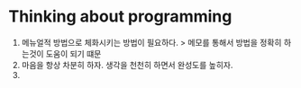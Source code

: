 # Thinking about programming

1. 메뉴얼적 방법으로 체화시키는 방법이 필요하다. > 메모를 통해서 방법을 정확히 하는것이 도움이 되기 떄문
2. 마음을 항상 차분히 하자. 생각을 천천히 하면서 완성도를 높히자.
3. 